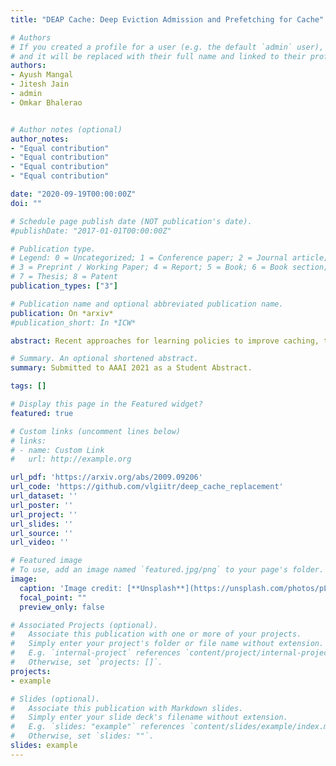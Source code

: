 ```yaml
---
title: "DEAP Cache: Deep Eviction Admission and Prefetching for Cache"

# Authors
# If you created a profile for a user (e.g. the default `admin` user), write the username (folder name) here 
# and it will be replaced with their full name and linked to their profile.
authors:
- Ayush Mangal 
- Jitesh Jain
- admin
- Omkar Bhalerao 


# Author notes (optional)
author_notes:
- "Equal contribution"
- "Equal contribution"
- "Equal contribution"
- "Equal contribution"

date: "2020-09-19T00:00:00Z"
doi: ""

# Schedule page publish date (NOT publication's date).
#publishDate: "2017-01-01T00:00:00Z"

# Publication type.
# Legend: 0 = Uncategorized; 1 = Conference paper; 2 = Journal article;
# 3 = Preprint / Working Paper; 4 = Report; 5 = Book; 6 = Book section;
# 7 = Thesis; 8 = Patent
publication_types: ["3"]

# Publication name and optional abbreviated publication name.
publication: On *arxiv*
#publication_short: In *ICW*

abstract: Recent approaches for learning policies to improve caching, target just one out of the prefetching, admission and eviction processes. In contrast, we propose an end to end pipeline to learn all three policies using machine learning. We also take inspiration from the success of pretraining on large corpora to learn specialized embeddings for the task. We model prefetching as a sequence prediction task based on past misses. Following previous works suggesting that frequency and recency are the two orthogonal fundamental attributes for caching, we use an online reinforcement learning technique to learn the optimal policy distribution between two orthogonal eviction strategies based on them. While previous approaches used the past as an indicator of the future, we instead explicitly model the future frequency and recency in a multi-task fashion with prefetching, leveraging the abilities of deep networks to capture futuristic trends and use them for learning eviction and admission. We also model the distribution of the data in an online fashion using Kernel Density Estimation in our approach, to deal with the problem of caching non-stationary data. We present our approach as a "proof of concept" of learning all three components of cache strategies using machine learning and leave improving practical deployment for future work.

# Summary. An optional shortened abstract.
summary: Submitted to AAAI 2021 as a Student Abstract.

tags: []

# Display this page in the Featured widget?
featured: true

# Custom links (uncomment lines below)
# links:
# - name: Custom Link
#   url: http://example.org

url_pdf: 'https://arxiv.org/abs/2009.09206'
url_code: 'https://github.com/vlgiitr/deep_cache_replacement'
url_dataset: ''
url_poster: ''
url_project: ''
url_slides: ''
url_source: ''
url_video: ''

# Featured image
# To use, add an image named `featured.jpg/png` to your page's folder. 
image:
  caption: 'Image credit: [**Unsplash**](https://unsplash.com/photos/pLCdAaMFLTE)'
  focal_point: ""
  preview_only: false

# Associated Projects (optional).
#   Associate this publication with one or more of your projects.
#   Simply enter your project's folder or file name without extension.
#   E.g. `internal-project` references `content/project/internal-project/index.md`.
#   Otherwise, set `projects: []`.
projects:
- example

# Slides (optional).
#   Associate this publication with Markdown slides.
#   Simply enter your slide deck's filename without extension.
#   E.g. `slides: "example"` references `content/slides/example/index.md`.
#   Otherwise, set `slides: ""`.
slides: example
---
```

